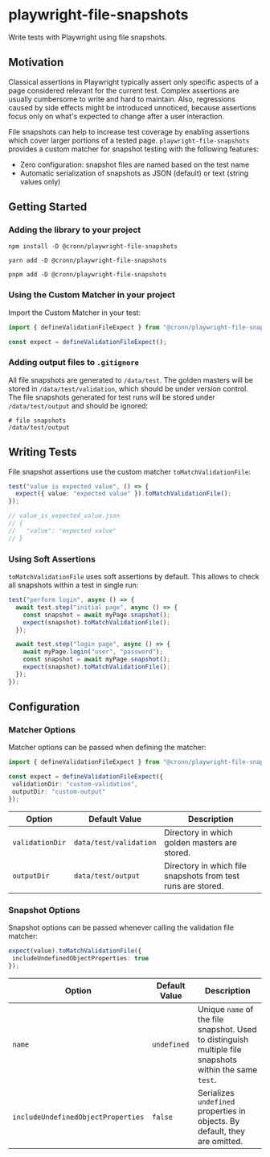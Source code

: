 # playwright-file-snapshots

Write tests with Playwright using file snapshots.

## Motivation

Classical assertions in Playwright typically assert only specific aspects of a page considered relevant for the current test. Complex assertions are usually cumbersome to write and hard to maintain. Also, regressions caused by side effects might be introduced unnoticed, because assertions focus only on what's expected to change after a user interaction.

File snapshots can help to increase test coverage by enabling assertions which cover larger portions of a tested page. `playwright-file-snapshots` provides a custom matcher for snapshot testing with the following features:

- Zero configuration: snapshot files are named based on the test name
- Automatic serialization of snapshots as JSON (default) or text (string values
  only)

## Getting Started

### Adding the library to your project

```shell
npm install -D @cronn/playwright-file-snapshots
```

```shell
yarn add -D @cronn/playwright-file-snapshots
```

```shell
pnpm add -D @cronn/playwright-file-snapshots
```

### Using the Custom Matcher in your project

Import the Custom Matcher in your test:

```ts
import { defineValidationFileExpect } from "@cronn/playwright-file-snapshots";

const expect = defineValidationFileExpect();
```

### Adding output files to `.gitignore`

All file snapshots are generated to `/data/test`. The golden masters will be
stored in `/data/test/validation`, which should be under version control. The
file snapshots generated for test runs will be stored under
`/data/test/output` and should be ignored:

```gitignore
# file snapshots
/data/test/output
```

## Writing Tests

File snapshot assertions use the custom matcher `toMatchValidationFile`:

```ts
test("value is expected value", () => {
  expect({ value: "expected value" }).toMatchValidationFile();
});

// value_is_expected_value.json
// {
//   "value": "expected value"
// }
```

### Using Soft Assertions

`toMatchValidationFile` uses soft assertions by default. This allows to check all snapshots within a test in single run:

```ts
test("perform login", async () => {
  await test.step("initial page", async () => {
    const snapshot = await myPage.snapshot();
    expect(snapshot).toMatchValidationFile();
  });

  await test.step("login page", async () => {
    await myPage.login("user", "password");
    const snapshot = await myPage.snapshot();
    expect(snapshot).toMatchValidationFile();
  });
});
```

## Configuration

### Matcher Options

Matcher options can be passed when defining the matcher:

 ```ts
import { defineValidationFileExpect } from "@cronn/playwright-file-snapshots";

const expect = defineValidationFileExpect({
  validationDir: "custom-validation",
  outputDir: "custom-output"
});
```

| Option          | Default Value          | Description                                                                               |
|-----------------|------------------------|-------------------------------------------------------------------------------------------|
| `validationDir` | `data/test/validation` | Directory in which golden masters are stored.                                             |
| `outputDir`     | `data/test/output`     | Directory in which file snapshots from test runs are stored.                              |


### Snapshot Options

Snapshot options can be passed whenever calling the validation file matcher:

 ```ts
expect(value).toMatchValidationFile({
  includeUndefinedObjectProperties: true
});
```

| Option                             | Default Value | Description                                                                                               |
|------------------------------------|---------------|-----------------------------------------------------------------------------------------------------------|
| `name`                             | `undefined`   | Unique `name` of the file snapshot. Used to distinguish multiple file snapshots within the same `test`.   |
| `includeUndefinedObjectProperties` | `false`       | Serializes `undefined` properties in objects. By default, they are omitted.                               |
